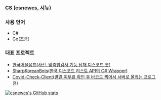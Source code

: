 ### [CS (csnewcs, 시뉴)](https://csnewcs.dev)


### 사용 언어
 - C#
 - Go(조금)
### 대표 프로젝트
- [한국어물음표(사전, 맞춤법검사 기능 탑재 디스코드 봇)](https://github.com/csnewcs/KoreanQuestionmark)
- [SharpKoreanBots(한국 디스코드 리스트 API의 C# Wrapper)](https://github.com/csnewcs/SharpKoreanBots)
- [Covid-Check-Client(발열 여부를 확인 후 바코드 찍어서 서버로 올리는 프로그램)](https://github.com/SoftWareAndGuider/Covid-Check-Client)

[![csnewcs's GitHub stats](https://github-readme-stats.vercel.app/api?username=csnewcs&show_icons=true&theme=material-palenight)](https://github.com/anuraghazra/github-readme-stats)
